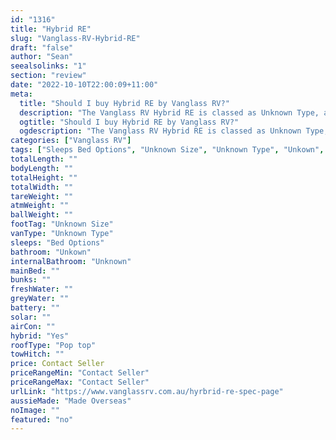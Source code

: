 ```yaml
---
id: "1316"
title: "Hybrid RE"
slug: "Vanglass-RV-Hybrid-RE"
draft: "false"
author: "Sean"
seealsolinks: "1"
section: "review"
date: "2022-10-10T22:00:09+11:00"
meta:
  title: "Should I buy Hybrid RE by Vanglass RV?"
  description: "The Vanglass RV Hybrid RE is classed as Unknown Type, and sleeps Bed Options people. It is Made Overseas and comes in at Unknown Size. It generally has Unkown."
  ogtitle: "Should I buy Hybrid RE by Vanglass RV?"
  ogdescription: "The Vanglass RV Hybrid RE is classed as Unknown Type, and sleeps Bed Options people. It is Made Overseas and comes in at Unknown Size. It generally has Unkown."
categories: ["Vanglass RV"]
tags: ["Sleeps Bed Options", "Unknown Size", "Unknown Type", "Unkown", "Pop top", "Price Unknown", "Made Overseas"]
totalLength: ""
bodyLength: ""
totalHeight: ""
totalWidth: ""
tareWeight: ""
atmWeight: ""
ballWeight: ""
footTag: "Unknown Size"
vanType: "Unknown Type"
sleeps: "Bed Options"
bathroom: "Unkown"
internalBathroom: "Unknown"
mainBed: ""
bunks: ""
freshWater: ""
greyWater: ""
battery: ""
solar: ""
airCon: ""
hybrid: "Yes"
roofType: "Pop top"
towHitch: ""
price: Contact Seller
priceRangeMin: "Contact Seller"
priceRangeMax: "Contact Seller"
urlLink: "https://www.vanglassrv.com.au/hyrbrid-re-spec-page"
aussieMade: "Made Overseas"
noImage: ""
featured: "no"
---
```

